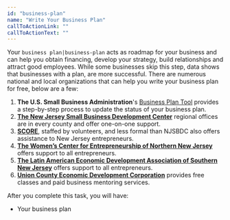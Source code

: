 ```yaml
---
id: "business-plan"
name: "Write Your Business Plan"
callToActionLink: ""
callToActionText: ""
---
```


Your `business plan|business-plan` acts as roadmap for your business and can help you obtain financing, develop your strategy, build relationships and attract good employees. While some businesses skip this step, data shows that businesses with a plan, are more successful. There are numerous national and local organizations that can help you write your business plan for free, below are a few:

1. **The U.S. Small Business Administration**'s [Business Plan Tool](https://www.sba.gov/business-guide/plan-your-business/write-your-business-plan) provides a step-by-step process to update the status of your business plan.
2. **[The New Jersey Small Business Development Center](https://njsbdc.com/)** regional offices are in every county and offer one-on-one support.
3. **[SCORE](https://www.score.org/)**, staffed by volunteers, and less formal than NJSBDC also offers assistance to New Jersey entrepreneurs.
4. **[The Women’s Center for Entrepreneurship of Northern New Jersey](https://www.wcecnj.org/)** offers support to all entrepreneurs.
5. **[The Latin American Economic Development Association of Southern New Jersey](http://www.laeda.com/)** offers support to all entrepreneurs.
6. **[Union County Economic Development Corporation](https://ucedc.com/)** provides free classes and paid business mentoring services.

After you complete this task, you will have:
- Your business plan
